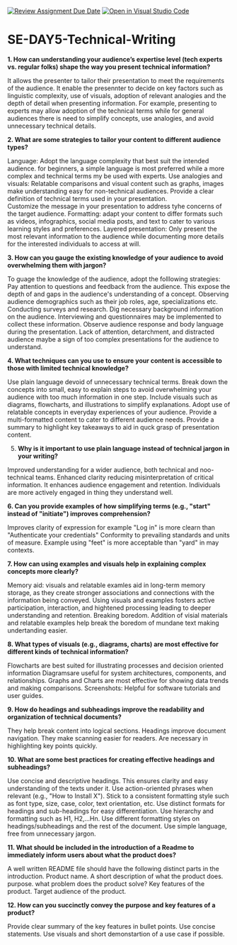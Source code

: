 [![Review Assignment Due Date](https://classroom.github.com/assets/deadline-readme-button-22041afd0340ce965d47ae6ef1cefeee28c7c493a6346c4f15d667ab976d596c.svg)](https://classroom.github.com/a/zsAR-pyY)
[![Open in Visual Studio Code](https://classroom.github.com/assets/open-in-vscode-2e0aaae1b6195c2367325f4f02e2d04e9abb55f0b24a779b69b11b9e10269abc.svg)](https://classroom.github.com/online_ide?assignment_repo_id=18806104&assignment_repo_type=AssignmentRepo)
# SE-DAY5-Technical-Writing
**1. How can understanding your audience’s expertise level (tech experts vs. regular folks) shape the way you present technical information?**

  It allows the presenter to tailor their presentation to meet the requirements of the audience. It enable the presennter to decide on key factors such as linguistic complexity, use of visuals, adoption of relevant analogies and the depth of detail when presenting information. For example, presenting to experts may allow adoption of the technical terms while for general audiences there is need to simplify concepts, use analogies, and avoid unnecessary technical details.

**2. What are some strategies to tailor your content to different audience types?**

  Language: Adopt the language complexity that best suit the intended audience. for beginners, a simple language is most preferred while a more complex and technical terms my be used with experts.
  Use analogies and visuals: Relatable comparisons and visual content such as graphs, images make understanding easy for non-technical audiences.
  Provide a clear definition of technical terms used in your presentation.  
  Customize the message in your presentation to address tyhe concerns of the target audience. 
  Formatting: adapt your content to differ formats such as videos, infographics, social media posts, and text to cater to various learning styles and preferences.
  Layered presentation: Only present the most relevant information to the audience while documenting more details for the interested individuals to access at will.

**3. How can you gauge the existing knowledge of your audience to avoid overwhelming them with jargon?**

To guage the knowledge of the audience, adopt the folllowing strategies:
  Pay attention to questions and feedback from the audience. This expose the depth of and gaps in the audience's understanding of a concept. 
  Observing audience demographics such as their job roles, age, specializations etc.
  Conducting surveys and research. Dig necessary background information on the audience. Interviewing and questionnaires may be implemented to collect these information.
  Observe audience response and body language during the presentation. Lack of attention, detarchment, and distracted audience maybe a sign of too complex presentations for the audience to understand.

**4. What techniques can you use to ensure your content is accessible to those with limited technical knowledge?**

  Use plain language devoid of unnecessary technical terms.
  Break down the concepts into small, easy to explain steps to avoid overwhelming your audience with too much information in one step.
  Include visuals such as diagrams, flowcharts, and illustrations to simplify explanations.
  Adopt use of relatable concepts in everyday experiences of your audience.
  Provide a multi-formatted content to cater to different audience needs. 
  Provide a summary to highlight key takeaways to aid in quck grasp of presentation content.

5. **Why is it important to use plain language instead of technical jargon in your writing?**

  Improved understanding for a wider audience, both technical and noo-technical teams.
  Enhanced clarity reducing misinterpretation of critical information.
  It enhances audience engagement and retention. Individuals are more actively engaged in thing they understand well.

**6. Can you provide examples of how simplifying terms (e.g., "start" instead of "initiate") improves comprehension?**

  Improves clarity of expression for example "Log in" is more clearn than  "Authenticate your credentials"
  Conformity to prevailing standards and units of measure. Example using "feet" is more acceptable than "yard" in may contexts.

**7. How can using examples and visuals help in explaining complex concepts more clearly?**

  Memory aid: visuals and relatable examles aid in long-term memory storage, as they create stronger associations and connections with the information being conveyed.
  Using visuals and examples fosters active participation, interaction, and hightened processing leading to deeper understanding and retention.
  Breaking boredom. Addition of visial materials and relatable examples help break the boredom of mundane text making undertanding easier.
  
**8. What types of visuals (e.g., diagrams, charts) are most effective for different kinds of technical information?**

  Flowcharts are best suited for illustrating processes and decision oriented information
  Diagramsare useful for system architectures, components, and relationships.
  Graphs and Charts are most effective for showing data trends and making comparisons.
  Screenshots: Helpful for software tutorials and user guides.

**9. How do headings and subheadings improve the readability and organization of technical documents?**

  They help break content into logical sections.
  Headings improve document navigation.
  They make scanning easier for readers.
  Are necessary in highlighting key points quickly.
  

**10. What are some best practices for creating effective headings and subheadings?**

  Use concise and descriptive headings. This ensures clarity and easy understanding of the texts under it. Use action-oriented phrases when relevant (e.g., "How to Install X").
  Stick to a consistent formatting style such as font type, size, case, color, text orientation, etc.
  Use distinct formats for headings and sub-headings for easy differentiation. Use hierarchy and formatting such as H1, H2,...Hn. 
  Use different formatting styles on headings/subheadings and the rest of the document. 
  Use simple language, free from unnecessary jargon.
  
**11. What should be included in the introduction of a Readme to immediately inform users about what the product does?**

A well written README file should have the following distinct parts in the introduction. 
  Product name.
  A short description of what the product does.
  purpose. what problem does the product solve?
  Key features of the product.
  Target audience of the product.
 
**12. How can you succinctly convey the purpose and key features of a product?**

  Provide clear summary of the key features in bullet points.
  Use concise statements.
  Use visuals and short demonstartion of a use case if possible. 